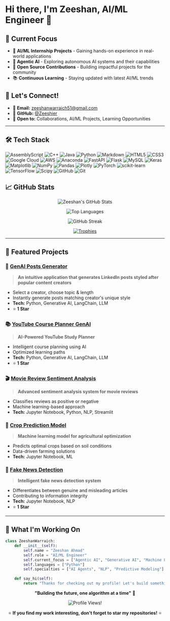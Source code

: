 # Hi there, I'm Zeeshan, AI/ML Engineer 👋



## 🎯 Current Focus

- 🔬 **AI/ML Internship Projects** - Gaining hands-on experience in real-world applications
- 🤖 **Agentic AI** - Exploring autonomous AI systems and their capabilities
- 🌟 **Open Source Contributions** - Building impactful projects for the community
- 📚 **Continuous Learning** - Staying updated with latest AI/ML trends

## 🤝 Let's Connect!

- 📧 **Email:** [zeeshanwarraich51@gmail.com](mailto:zeeshanwarraich51@gmail.com)
- 💼 **GitHub:** [@Zeeshier](https://github.com/Zeeshier)
- 🌟 **Open to:** Collaborations, AI/ML Projects, Learning Opportunities

---

## 🛠️ Tech Stack
![AssemblyScript](https://img.shields.io/badge/assembly%20script-%23000000.svg?style=flat&logo=assemblyscript&logoColor=white) ![C++](https://img.shields.io/badge/c++-%2300599C.svg?style=flat&logo=c%2B%2B&logoColor=white) ![Java](https://img.shields.io/badge/java-%23ED8B00.svg?style=flat&logo=openjdk&logoColor=white) ![Python](https://img.shields.io/badge/python-3670A0?style=flat&logo=python&logoColor=ffdd54) ![Markdown](https://img.shields.io/badge/markdown-%23000000.svg?style=flat&logo=markdown&logoColor=white) ![HTML5](https://img.shields.io/badge/html5-%23E34F26.svg?style=flat&logo=html5&logoColor=white) ![CSS3](https://img.shields.io/badge/css3-%231572B6.svg?style=flat&logo=css3&logoColor=white) ![Google Cloud](https://img.shields.io/badge/GoogleCloud-%234285F4.svg?style=flat&logo=google-cloud&logoColor=white) ![AWS](https://img.shields.io/badge/AWS-%23FF9900.svg?style=flat&logo=amazon-aws&logoColor=white) ![Anaconda](https://img.shields.io/badge/Anaconda-%2344A833.svg?style=flat&logo=anaconda&logoColor=white) ![FastAPI](https://img.shields.io/badge/FastAPI-005571?style=flat&logo=fastapi) ![Flask](https://img.shields.io/badge/flask-%23000.svg?style=flat&logo=flask&logoColor=white) ![MySQL](https://img.shields.io/badge/mysql-4479A1.svg?style=flat&logo=mysql&logoColor=white) ![Keras](https://img.shields.io/badge/Keras-%23D00000.svg?style=flat&logo=Keras&logoColor=white) ![Matplotlib](https://img.shields.io/badge/Matplotlib-%23ffffff.svg?style=flat&logo=Matplotlib&logoColor=black) ![NumPy](https://img.shields.io/badge/numpy-%23013243.svg?style=flat&logo=numpy&logoColor=white) ![Pandas](https://img.shields.io/badge/pandas-%23150458.svg?style=flat&logo=pandas&logoColor=white) ![Plotly](https://img.shields.io/badge/Plotly-%233F4F75.svg?style=flat&logo=plotly&logoColor=white) ![PyTorch](https://img.shields.io/badge/PyTorch-%23EE4C2C.svg?style=flat&logo=PyTorch&logoColor=white) ![scikit-learn](https://img.shields.io/badge/scikit--learn-%23F7931E.svg?style=flat&logo=scikit-learn&logoColor=white) ![TensorFlow](https://img.shields.io/badge/TensorFlow-%23FF6F00.svg?style=flat&logo=TensorFlow&logoColor=white) ![Scipy](https://img.shields.io/badge/SciPy-%230C55A5.svg?style=flat&logo=scipy&logoColor=%white) ![GitHub](https://img.shields.io/badge/github-%23121011.svg?style=flat&logo=github&logoColor=white) ![Git](https://img.shields.io/badge/git-%23F05033.svg?style=flat&logo=git&logoColor=white)


## 📈 GitHub Stats

<div align="center">
  
![Zeeshan's GitHub Stats](https://github-readme-stats.vercel.app/api?username=Zeeshier&show_icons=true&theme=radical&count_private=true)

![Top Languages](https://github-readme-stats.vercel.app/api/top-langs/?username=Zeeshier&layout=compact&theme=radical)

![GitHub Streak](https://github-readme-streak-stats.herokuapp.com/?user=Zeeshier&theme=radical)

[![Trophies](https://github-profile-trophy.vercel.app/?username=Zeeshier)](https://github.com/Zeeshier)

</div>

---

## 🎯 Featured Projects

### 🎨 [GenAI Posts Generator](https://github.com/Zeeshier/GenAI-Posts-Generator)
> **An intuitive application that generates LinkedIn posts styled after popular content creators**
- Select a creator, choose topic & length
- Instantly generate posts matching creator's unique style
- **Tech:** Python, Generative AI, LangChain, LLM
- ⭐ **1 Star**

### 📚 [YouTube Course Planner GenAI](https://github.com/Zeeshier/YouTube-Course-Planner-GenAI)
> **AI-Powered YouTube Study Planner**
- Intelligent course planning using AI
- Optimized learning paths
- **Tech:** Python, Generative AI, LangChain, LLM
- ⭐ **1 Star**

### 🎬 [Movie Review Sentiment Analysis](https://github.com/Zeeshier/Movie-Review-Sentiment-Analysis)
> **Advanced sentiment analysis system for movie reviews**
- Classifies reviews as positive or negative
- Machine learning-based approach
- **Tech:** Jupyter Notebook, Python, NLP, Streamlit

### 🌾 [Crop Prediction Model](https://github.com/Zeeshier/Crop-Prediction-Model)
> **Machine learning model for agricultural optimization**
- Predicts optimal crops based on soil conditions
- Data-driven farming solutions
- **Tech:** Jupyter Notebook, ML

### 📰 [Fake News Detection](https://github.com/Zeeshier/Fake-News-Detection)
> **Intelligent fake news detection system**
- Differentiates between genuine and misleading articles
- Contributing to information integrity
- **Tech:** Jupyter Notebook, NLP
- ⭐ **1 Star**

---



## 🌟 What I'm Working On

```python
class ZeeshanWarraich:
    def __init__(self):
        self.name = "Zeeshan Ahmad"
        self.role = "AI/ML Engineer"
        self.current_focus = ["Agentic AI", "Generative AI", "Machine Learning"]
        self.languages = ["Python"]
        self.specialties = ["AI Agents", "NLP", "Predictive Modeling"]
    
    def say_hi(self):
        return "Thanks for checking out my profile! Let's build something amazing together! 🚀"
```


<div align="center">

**"Building the future, one algorithm at a time"** 🚀

![Profile Views!](https://komarev.com/ghpvc/?username=zeeshier&color=green)

⭐ **If you find my work interesting, don't forget to star my repositories!** ⭐

</div>

